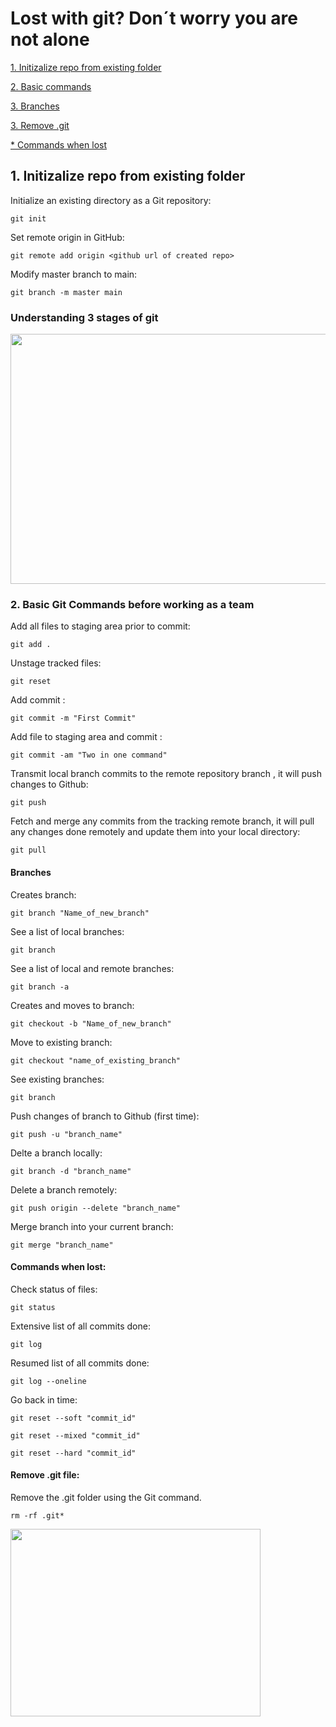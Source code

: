 # Lost with git? Don´t worry you are not alone

<a href="#track_and_upload">1. Initizalize repo from existing folder</a>

<a href="#basic_commands">2. Basic commands</a>

<a href="#branches">3. Branches</a>

<a href="#remove_git">3. Remove .git</a>



<a href="#lost">* Commands when lost</a>









<a name="track_and_upload"></a>
## 1. Initizalize repo from existing folder

Initialize an existing directory as a Git repository:
~~~
git init
~~~
Set remote origin in GitHub:
~~~
git remote add origin <github url of created repo>
~~~
Modify master branch to main:
~~~
git branch -m master main
~~~





<a name="basic_commands"></a>
### Understanding 3 stages of git

<img src="https://static.packt-cdn.com/products/9781782168454/graphics/8454OS_01_4.jpg" width="600" height="400">

### 2. Basic Git Commands before working as a team

Add all files to staging area prior to commit:
~~~
git add .
~~~

Unstage tracked files:
~~~
git reset
~~~

Add commit :
~~~
git commit -m "First Commit"
~~~

Add file to staging area and commit :
~~~
git commit -am "Two in one command"
~~~

Transmit local branch commits to the remote repository branch , it will push changes to Github:
~~~
git push
~~~

Fetch and merge any commits from the tracking remote branch, it will pull any changes done remotely and update them into your local directory:

~~~
git pull
~~~

<a name="branches"></a>
#### Branches

Creates branch:
~~~
git branch "Name_of_new_branch"
~~~

See a list of local branches:
~~~
git branch
~~~

See a list of local and remote branches:
~~~
git branch -a
~~~

Creates and moves to branch:

~~~
git checkout -b "Name_of_new_branch"
~~~

Move to existing branch:

~~~
git checkout "name_of_existing_branch"
~~~

See existing branches:
~~~
git branch
~~~

Push changes of branch to Github (first time):
~~~
git push -u "branch_name"
~~~

Delte a branch locally:
~~~
git branch -d "branch_name"
~~~

Delete a branch remotely:
~~~
git push origin --delete "branch_name"
~~~

Merge branch into your current branch:
~~~
git merge "branch_name"
~~~


<a name="lost"></a>
#### Commands when lost:
Check status of files:
~~~
git status
~~~

Extensive list of all commits done:
~~~
git log
~~~

Resumed list of all commits done:
~~~
git log --oneline
~~~

Go back in time:
~~~
git reset --soft "commit_id" 

git reset --mixed "commit_id"  

git reset --hard "commit_id" 
~~~

<a name="remove_git"></a>
#### Remove .git file:

Remove the .git folder using the Git command.

~~~
rm -rf .git*
~~~



<img src="https://miro.medium.com/v2/resize:fit:600/0*VcMPr1unIjAIHw2j.jpg" width="400" height="300">
